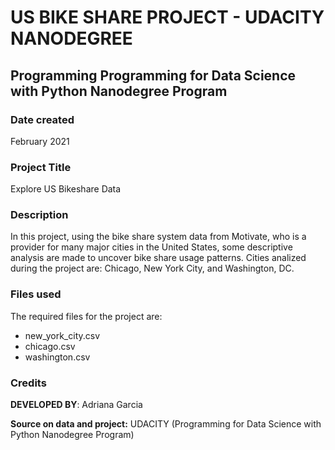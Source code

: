 # US BIKE SHARE PROJECT - UDACITY NANODEGREE 
## Programming Programming for Data Science with Python Nanodegree Program

### Date created
February 2021

### Project Title
Explore US Bikeshare Data

### Description
In this project, using the bike share system data from Motivate, who is a provider for many major cities in the United States, some descriptive analysis are made to uncover bike share usage patterns. 
Cities analized during the project are: 
Chicago, New York City, and Washington, DC.

### Files used
The required files for the project are: 
- new_york_city.csv
- chicago.csv
- washington.csv


### Credits
**DEVELOPED BY**: Adriana Garcia

**Source on data and project:** UDACITY (Programming for Data Science with Python Nanodegree Program)

